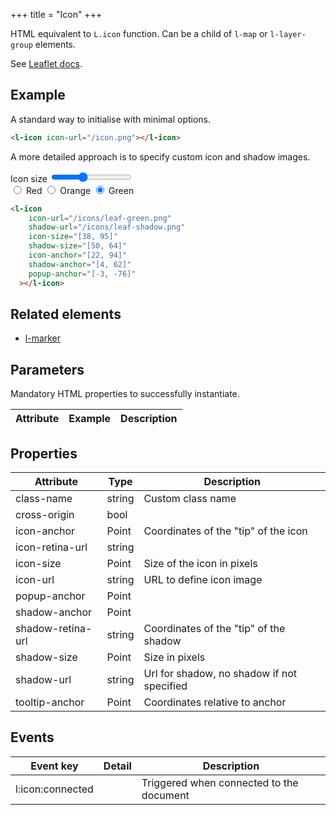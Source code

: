 +++
title = "Icon"
+++

HTML equivalent to `L.icon` function.
Can be a child of `l-map` or `l-layer-group` elements.

See [Leaflet docs](https://leafletjs.com/reference.html#icon).

## Example

A standard way to initialise with minimal options.

```html
<l-icon icon-url="/icon.png"></l-icon>
```

A more detailed approach is to specify custom icon and shadow images.

<l-map zoom="13" center="[51.5,-0.09]">
  <l-tile-layer
    url-template="https://{s}.basemaps.cartocdn.com/rastertiles/voyager/{z}/{x}/{y}{r}.png"
  ></l-tile-layer>
  <l-marker lat-lng="[51.5, -0.09]">
    <l-icon
      id="example-icon"
      icon-size="[38, 95]"
      icon-anchor="[22, 94]"
      icon-url="/icons/leaf-green.png"
      shadow-url="/icons/leaf-shadow.png"
      shadow-size="[50, 64]"
      shadow-anchor="[4, 62]"
    ></l-icon>
</l-map>

<div>
<label for="icon-size">Icon size</label>
<input type="range" min="0" max="100" value="38" id="icon-size" name="icon-size" />
</div>

<div>
<input type="radio" id="icon-red" name="icon-color" value="red" />
<label for="icon-red">Red</label>
<input type="radio" id="icon-orange" name="icon-color" value="orange" />
<label for="icon-orange">Orange</label>
<input type="radio" id="icon-green" name="icon-color" value="green" checked />
<label for="icon-green">Green</label>
</div>

<script>
    const icon = document.getElementById("example-icon")
    document.getElementById("icon-size").addEventListener("change", (ev) => {
        const scale = parseInt(ev.target.value) / 38
        const size = [38 * scale, 95 * scale]
        const anchor = [22 * scale, 94 * scale]
        const shadowSize = [50 * scale, 64 * scale]
        const shadowAnchor = [4 * scale, 62 * scale]
        icon.setAttribute("icon-size", JSON.stringify(size))
        icon.setAttribute("icon-anchor", JSON.stringify(anchor))
        icon.setAttribute("shadow-size", JSON.stringify(shadowSize))
        icon.setAttribute("shadow-anchor", JSON.stringify(shadowAnchor))
    });
    document.querySelectorAll("input[name='icon-color']").forEach((el) => {
      el.addEventListener("change", (ev) => {
        const color = ev.target.value;
        icon.setAttribute("icon-url", `/icons/leaf-${color}.png`)
      });
    })

</script>


```html
<l-icon
    icon-url="/icons/leaf-green.png"
    shadow-url="/icons/leaf-shadow.png"
    icon-size="[38, 95]"
    shadow-size="[50, 64]" 
    icon-anchor="[22, 94]" 
    shadow-anchor="[4, 62]" 
    popup-anchor="[-3, -76]" 
  ></l-icon>
```

## Related elements

- [l-marker](@/api/l-marker.md)

## Parameters

Mandatory HTML properties to successfully instantiate.

| Attribute         | Example   | Description              |
| --                | --        | --                       |

## Properties

| Attribute         | Type      | Description              |
| --                | --        | --                       |
| class-name        | string    | Custom class name        |
| cross-origin      | bool      |                          |
| icon-anchor       | Point     | Coordinates of the "tip" of the icon |
| icon-retina-url   | string    |                          |
| icon-size         | Point     | Size of the icon in pixels |
| icon-url          | string    | URL to define icon image |
| popup-anchor      | Point     |                          |
| shadow-anchor     | Point     |                          |
| shadow-retina-url | string    | Coordinates of the "tip" of the shadow |
| shadow-size       | Point     | Size in pixels           |
| shadow-url        | string    | Url for shadow, no shadow if not specified |
| tooltip-anchor    | Point     | Coordinates relative to anchor |

## Events

| Event key | Detail | Description |
| -- | -- | -- |
| l:icon:connected | | Triggered when connected to the document |



